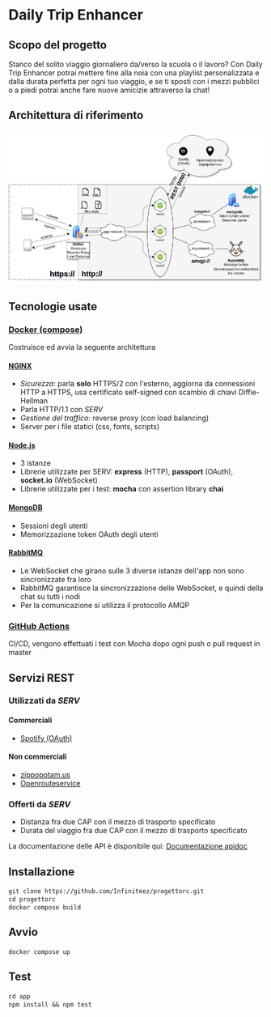 # Daily Trip Enhancer
## Scopo del progetto
Stanco del solito viaggio giornaliero da/verso la scuola o il lavoro? Con Daily Trip Enhancer potrai mettere fine alla noia con una playlist personalizzata e dalla durata perfetta per ogni tuo viaggio, e se ti sposti con i mezzi pubblici o a piedi potrai anche fare nuove amicizie attraverso la chat!
## Architettura di riferimento
![Architettura](architettura.png)
## Tecnologie usate
### [Docker (compose)](https://www.docker.com/)
Costruisce ed avvia la seguente architettura
#### [NGINX](https://www.nginx.com/)
- *Sicurezza*: parla **solo** HTTPS/2 con l'esterno, aggiorna da connessioni HTTP a HTTPS, usa certificato self-signed con scambio di chiavi Diffie-Hellman
- Parla HTTP/1.1 con *SERV*
- *Gestione del traffico*: reverse proxy (con load balancing)
- Server per i file statici (css, fonts, scripts)
#### [Node.js](https://nodejs.org/)
- 3 istanze
- Librerie utilizzate per SERV: **express** (HTTP), **passport** (OAuth), **socket.io** (WebSocket)
- Librerie utilizzate per i test: **mocha** con assertion library **chai**
#### [MongoDB](https://www.mongodb.com/)
- Sessioni degli utenti
- Memorizzazione token OAuth degli utenti
#### [RabbitMQ](https://www.rabbitmq.com/)
- Le WebSocket che girano sulle 3 diverse istanze dell'app non sono sincronizzate fra loro
- RabbitMQ garantisce la sincronizzazione delle WebSocket, e quindi della chat su tutti i nodi
- Per la comunicazione si utilizza il protocollo AMQP
### [GitHub Actions](https://github.com/features/actions)
CI/CD, vengono effettuati i test con Mocha dopo ogni push o pull request in master

## Servizi REST
### Utilizzati da *SERV*
#### Commerciali
- [Spotify (OAuth)](https://developer.spotify.com/)
#### Non commerciali
- [zippopotam.us](https://www.zippopotam.us/)
- [Openrouteservice](https://openrouteservice.org/)
### Offerti da *SERV*
- Distanza fra due CAP con il mezzo di trasporto specificato
- Durata del viaggio fra due CAP con il mezzo di trasporto specificato

La documentazione delle API è disponibile qui: [Documentazione apidoc](https://infiniteez.github.io/progettorc/app/doc/)
## Installazione
```console
git clone https://github.com/Infiniteez/progettorc.git
cd progettorc
docker compose build
```
## Avvio
```console
docker compose up
```
## Test
```console
cd app
npm install && npm test
```